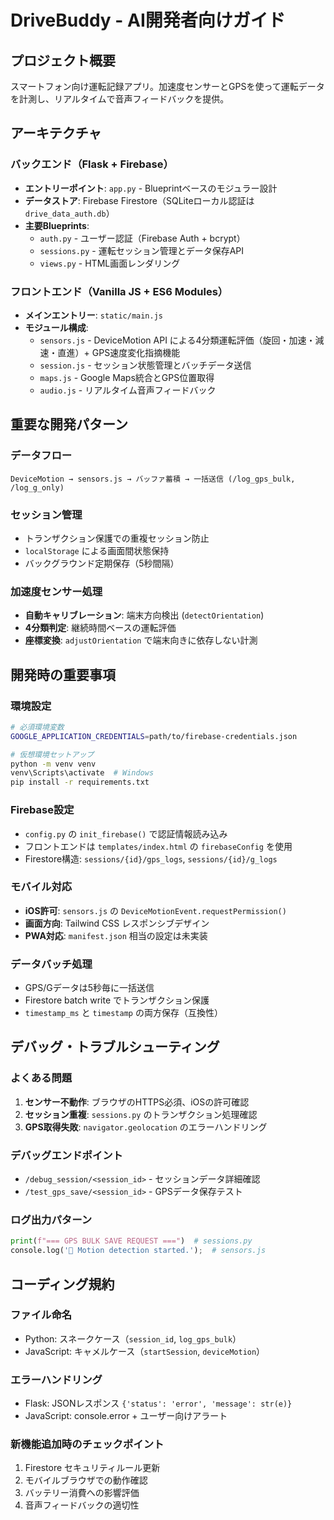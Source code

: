 # DriveBuddy - AI開発者向けガイド

## プロジェクト概要
スマートフォン向け運転記録アプリ。加速度センサーとGPSを使って運転データを計測し、リアルタイムで音声フィードバックを提供。

## アーキテクチャ

### バックエンド（Flask + Firebase）
- **エントリーポイント**: `app.py` - Blueprintベースのモジュラー設計
- **データストア**: Firebase Firestore（SQLiteローカル認証は `drive_data_auth.db`）
- **主要Blueprints**:
  - `auth.py` - ユーザー認証（Firebase Auth + bcrypt）
  - `sessions.py` - 運転セッション管理とデータ保存API
  - `views.py` - HTML画面レンダリング

### フロントエンド（Vanilla JS + ES6 Modules）
- **メインエントリー**: `static/main.js`
- **モジュール構成**:
  - `sensors.js` - DeviceMotion API による4分類運転評価（旋回・加速・減速・直進）+ GPS速度変化指摘機能
  - `session.js` - セッション状態管理とバッチデータ送信
  - `maps.js` - Google Maps統合とGPS位置取得
  - `audio.js` - リアルタイム音声フィードバック

## 重要な開発パターン

### データフロー
```
DeviceMotion → sensors.js → バッファ蓄積 → 一括送信 (/log_gps_bulk, /log_g_only)
```

### セッション管理
- トランザクション保護での重複セッション防止
- `localStorage` による画面間状態保持
- バックグラウンド定期保存（5秒間隔）

### 加速度センサー処理
- **自動キャリブレーション**: 端末方向検出 (`detectOrientation`)
- **4分類判定**: 継続時間ベースの運転評価
- **座標変換**: `adjustOrientation` で端末向きに依存しない計測

## 開発時の重要事項

### 環境設定
```bash
# 必須環境変数
GOOGLE_APPLICATION_CREDENTIALS=path/to/firebase-credentials.json

# 仮想環境セットアップ
python -m venv venv
venv\Scripts\activate  # Windows
pip install -r requirements.txt
```

### Firebase設定
- `config.py` の `init_firebase()` で認証情報読み込み
- フロントエンドは `templates/index.html` の `firebaseConfig` を使用
- Firestore構造: `sessions/{id}/gps_logs`, `sessions/{id}/g_logs`

### モバイル対応
- **iOS許可**: `sensors.js` の `DeviceMotionEvent.requestPermission()`
- **画面方向**: Tailwind CSS レスポンシブデザイン
- **PWA対応**: `manifest.json` 相当の設定は未実装

### データバッチ処理
- GPS/Gデータは5秒毎に一括送信
- Firestore batch write でトランザクション保護
- `timestamp_ms` と `timestamp` の両方保存（互換性）

## デバッグ・トラブルシューティング

### よくある問題
1. **センサー不動作**: ブラウザのHTTPS必須、iOSの許可確認
2. **セッション重複**: `sessions.py` のトランザクション処理確認
3. **GPS取得失敗**: `navigator.geolocation` のエラーハンドリング

### デバッグエンドポイント
- `/debug_session/<session_id>` - セッションデータ詳細確認
- `/test_gps_save/<session_id>` - GPSデータ保存テスト

### ログ出力パターン
```python
print(f"=== GPS BULK SAVE REQUEST ===")  # sessions.py
console.log('📱 Motion detection started.');  # sensors.js
```

## コーディング規約

### ファイル命名
- Python: スネークケース（`session_id`, `log_gps_bulk`）
- JavaScript: キャメルケース（`startSession`, `deviceMotion`）

### エラーハンドリング
- Flask: JSONレスポンス `{'status': 'error', 'message': str(e)}`
- JavaScript: console.error + ユーザー向けアラート

### 新機能追加時のチェックポイント
1. Firestore セキュリティルール更新
2. モバイルブラウザでの動作確認
3. バッテリー消費への影響評価
4. 音声フィードバックの適切性